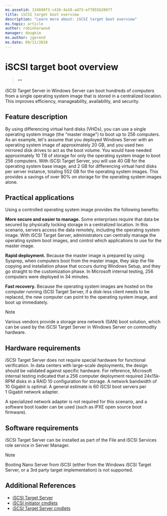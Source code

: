 ```yaml
---
ms.assetid: 134840f3-c416-4a10-ad73-ef7855b206f7
title: iSCSI target boot overview
description: "Learn more about: iSCSI target boot overview"
ms.topic: article
author: robinharwood
manager: dougkim
ms.author: jgerend
ms.date: 09/11/2018
---
```


# iSCSI target boot overview

> **

iSCSI Target Server in Windows Server can boot hundreds of computers from a single operating system image that is stored in a centralized location. This improves efficiency, manageability, availability, and security.

## <a name="BKMK_OVER"></a>Feature description
By using differencing virtual hard disks (VHDs), you can use a single operating system image (the "master image") to boot up to 256 computers. As an example, let's assume that you deployed  Windows Server with an operating system image of approximately 20 GB, and you used two mirrored disk drives to act as the boot volume. You would have needed approximately 10 TB of storage for only the operating system image to boot 256 computers. With iSCSI Target Server, you will use 40 GB for the operating system base image, and 2 GB for differencing virtual hard disks per server instance, totaling 552 GB for the operating system images. This provides a savings of over 90% on storage for the operating system images alone.

## <a name="BKMK_APP"></a>Practical applications
Using a controlled operating system image provides the following benefits:

**More secure and easier to manage.** Some enterprises require that data be secured by physically locking storage in a centralized location. In this scenario, servers access the data remotely, including the operating system image. With iSCSI Target Server, administrators can centrally manage the operating system boot images, and control which applications to use for the master image.

**Rapid deployment.** Because the master image is prepared by using Sysprep, when computers boot from the master image, they skip the file copying and installation phase that occurs during Windows Setup, and they go straight to the customization phase. In Microsoft internal testing, 256 computers were deployed in 34 minutes.

**Fast recovery.** Because the operating system images are hosted on the computer running iSCSI Target Server, if a disk-less client needs to be replaced, the new computer can point to the operating system image, and boot up immediately.

> [!NOTE]
> Various vendors provide a storage area network (SAN) boot solution, which can be used by the iSCSI Target Server in Windows Server on commodity hardware.

## <a name="BKMK_HARD"></a>Hardware requirements
iSCSI Target Server does not require special hardware for functional verification. In data centers with large-scale deployments, the design should be validated against specific hardware. For reference, Microsoft internal testing indicated that a 256 computer deployment required 24x15k-RPM  disks in a RAID 10 configuration for storage. A network bandwidth of 10 Gigabit is optimal. A general estimate is 60 iSCSI boot servers per 1 Gigabit network adapter.

A specialized network adapter is not required for this scenario, and a software boot loader can be used (such as iPXE open source boot firmware).

## <a name="BKMK_SOFT"></a>Software requirements
iSCSI Target Server can be installed as part of the File and iSCSI Services role service in Server Manager.

> [!NOTE]
> Booting Nano Server from iSCSI (either from the Windows iSCSI Target Server, or a 3rd party target implementation) is not supported.

## Additional References

* [iSCSI Target Server](./iscsi-target-server.md)
* [iSCSI initiator cmdlets](/powershell/module/iscsi/)
* [iSCSI Target Server cmdlets](/powershell/module/iscsitarget/)
